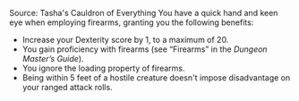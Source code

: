 Source: Tasha's Cauldron of Everything
You have a quick hand and keen eye when employing firearms, granting you the following benefits:
* Increase your Dexterity score by 1, to a maximum of 20.
* You gain proficiency with firearms (see “Firearms” in the *Dungeon Master’s Guide*).
* You ignore the loading property of firearms.
* Being within 5 feet of a hostile creature doesn't impose disadvantage on your ranged attack rolls.